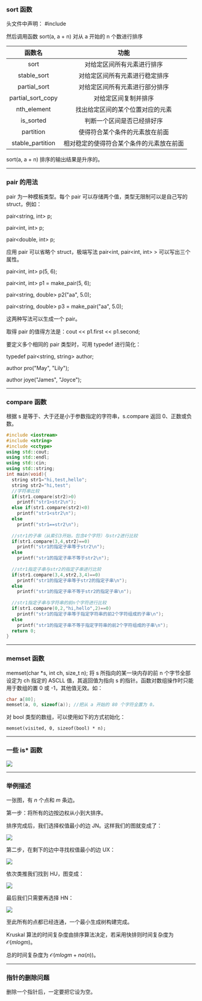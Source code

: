 
### sort 函数
头文件中声明： #include <algorithm>

然后调用函数 sort(a, a + n) 对从 a 开始的 n 个数进行排序

|函数名|功能|
|:-:|:-:|
|sort|对给定区间所有元素进行排序|
|stable_sort|对给定区间所有元素进行稳定排序|
|partial_sort|对给定区间所有元素进行部分排序|
|partial_sort_copy|对给定区间复制并排序|
|nth_element|找出给定区间的某个位置对应的元素|
|is_sorted|判断一个区间是否已经排好序|
|partition|使得符合某个条件的元素放在前面|
|stable_partition|相对稳定的使得符合某个条件的元素放在前面|

sort(a, a + n) 排序的输出结果是升序的。

---

### pair 的用法
pair 为一种模板类型。每个 pair 可以存储两个值，类型无限制可以是自己写的 struct，例如：

pair<string, int> p;

pair<int, int> p;

pair<double, int> p;

应用 pair 可以省略个 struct，极端写法 pair<int, pair<int, int> > 可以写出三个属性。

pair<int, int> p(5, 6);

pair<int, int> p1 = make_pair(5, 6);

pair<string, double> p2("aa", 5.0);

pair<string, double> p3 = make_pair("aa", 5.0);

这两种写法可以生成一个 pair。

取得 pair 的值得方法是：cout << p1.first << p1.second;

要定义多个相同的 pair 类型时，可用 typedef 进行简化：

typedef pair<string, string> author;

author pro("May", "Lily");

author joye("James", "Joyce");

---

### compare 函数
根据 s 是等于、大于还是小于参数指定的字符串，s.compare 返回 0、正数或负数。

```c++
#include <iostream>
#include <string>
#include <cctype>
using std::cout;
using std::endl;
using std::cin;
using std::string;
int main(void){
  string str1="hi,test,hello";
  string str2="hi,test";
  //字符串比较
  if(str1.compare(str2)>0)
    printf("str1>str2\n");
  else if(str1.compare(str2)<0)
    printf("str1<str2\n");
  else
    printf("str1==str2\n");
  
  //str1的子串（从索引3开始，包含4个字符）与str2进行比较
  if(str1.compare(3,4,str2)==0)
    printf("str1的指定子串等于str2\n");
  else
    printf("str1的指定子串不等于str2\n");
  
  //str1指定子串与str2的指定子串进行比较
  if(str1.compare(3,4,str2,3,4)==0)
    printf("str1的指定子串等于str2的指定子串\n");
  else
    printf("str1的指定子串不等于str2的指定子串\n");
  
  //str1指定子串与字符串的前n个字符进行比较
  if(str1.compare(0,2,"hi,hello",2)==0)
    printf("str1的指定子串等于指定字符串的前2个字符组成的子串\n");
  else
    printf("str1的指定子串不等于指定字符串的前2个字符组成的子串\n");
  return 0;
}
```
---

### memset 函数

memset(char *s, int ch, size_t n); 将 s 所指向的某一块内存的前 n 个字节全部设定为 ch 指定的 ASCLL 值，其返回值为指向 s 的指针。函数对数组操作时只能用于数组的置 0 或 -1，其他值无效。如：

```c++
char a[80];
memset(a, 0, sizeof(a)); //把从 a 开始的 80 个字符全置为 0。
```

对 bool 类型的数组，可以使用如下的方式初始化：

```
memset(visited, 0, sizeof(bool) * n);
```
---

### 一些 is* 函数

![](https://res.jisuanke.com/img/upload/20161017/a6eb78c0ab120d1fb74875838d27adebe9bea2c6.png)

---

### 举例描述

一张图，有 $n$ 个点和 $m$ 条边。

第一步：将所有的边按边权从小到大排序。

排序完成后，我们选择权值最小的边 JN。这样我们的图就变成了：

![](https://res.jisuanke.com/img/upload/20161025/229ab96a3e0759a048fb5d4d6ac1ad39051833e3.png)

第二步，在剩下的边中寻找权值最小的边 UX：

![](https://res.jisuanke.com/img/upload/20161025/9af251f35ce0ac1537dbc85251d3ce08821ec580.png)

依次类推我们找到 HU，图变成：

![](https://res.jisuanke.com/img/upload/20161025/d21d87286cafd41e2c1e794eca60f0360b56b3cb.png)

最后我们只需要再选择 HN：

![](https://res.jisuanke.com/img/upload/20161025/69acf7ccb03159cb70f9dde655e263ee905b6957.png)

至此所有的点都已经连通，一个最小生成树构建完成。

Kruskal 算法的时间复杂度由排序算法决定，若采用快排则时间复杂度为 $\mathcal{O}(m log m)$。

总的时间复杂度为 $\mathcal{O}(mlogm + n\alpha (n))$。

---
### 指针的删除问题

删除一个指针后，一定要把它设为空。
